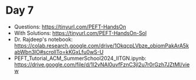 # Day 7

- Questions: https://tinyurl.com/PEFT-HandsOn
- With Solutions: https://tinyurl.com/PEFT-HandsOn-Sol
- Dr. Rajdeep's notebook: https://colab.research.google.com/drive/1OkqcpLVbze_obiomPakArA5kabWbn3lO#scrollTo=kKGxLfu0wS-U
- PEFT_Tutorial_ACM_SummerSchool2024_IITGN.ipynb: https://drive.google.com/file/d/1I2vNAl0uvfFznC3jl2u7r0rGzh7JZtMI/view
